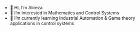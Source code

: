 - 👋 Hi, I’m Alireza
- 👀 I’m interested in Mathematics and Control Systems
- 🌱 I’m currently learning Industrial Automation & Game theory applications in control systems




